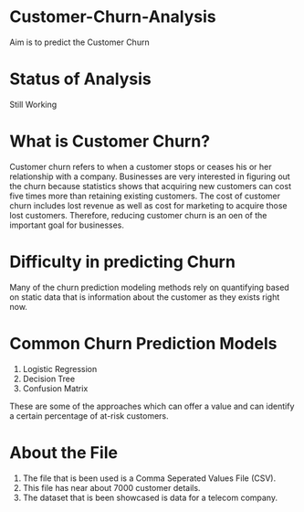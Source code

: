 # Customer-Churn-Analysis
Aim is to predict the Customer Churn

# Status of Analysis
Still Working

# What is Customer Churn?
Customer churn refers to when a customer stops or ceases his or her relationship with a company. Businesses are very interested in figuring out the churn because statistics shows that acquiring new customers can cost five times more than retaining existing customers. The cost of customer churn includes lost revenue as well as cost for marketing to acquire those lost customers. Therefore, reducing customer churn is an oen of the important goal for businesses.

# Difficulty in predicting Churn
Many of the churn prediction modeling methods rely on quantifying based on static data that is information about the customer as they exists right now.

# Common Churn Prediction Models
1. Logistic Regression
2. Decision Tree
3. Confusion Matrix

These are some of the approaches which can offer a value and can identify a certain percentage of at-risk customers.

# About the File
1. The file that is been used is a Comma Seperated Values File (CSV). 
2. This file has near about 7000 customer details.
3. The dataset that is been showcased is data for a telecom company.
